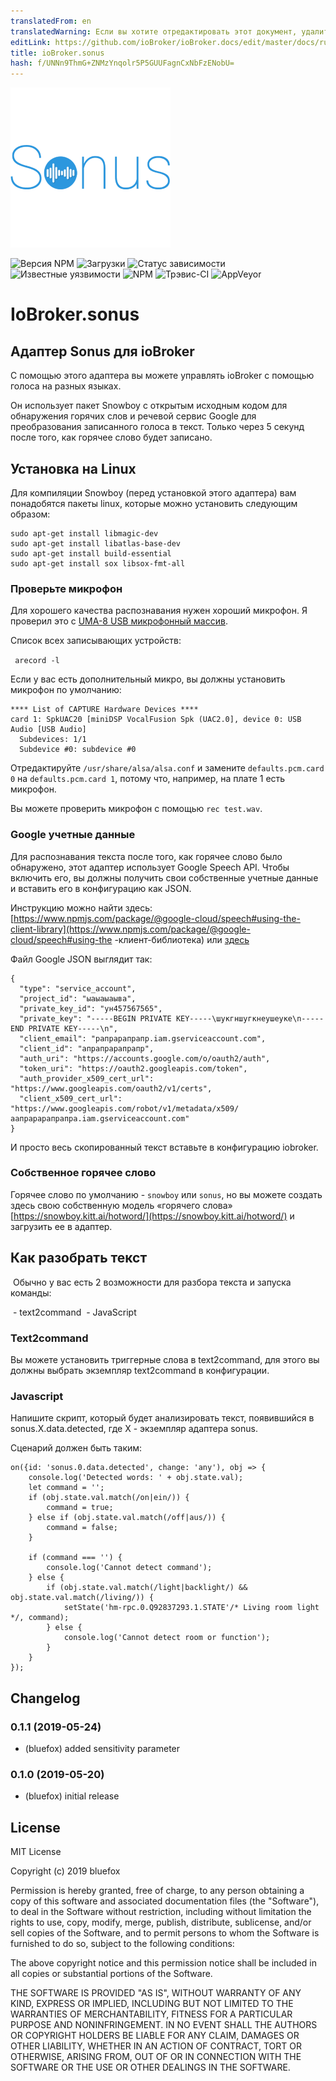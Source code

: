 ```yaml
---
translatedFrom: en
translatedWarning: Если вы хотите отредактировать этот документ, удалите поле «translationFrom», в противном случае этот документ будет снова автоматически переведен
editLink: https://github.com/ioBroker/ioBroker.docs/edit/master/docs/ru/adapterref/iobroker.sonus/README.md
title: ioBroker.sonus
hash: f/UNNn9ThmG+ZNMzYnqolr5P5GUUFagnCxNbFzENobU=
---
```

![логотип](../../../en/adapterref/iobroker.sonus/admin/sonus.png)

![Версия NPM](http://img.shields.io/npm/v/iobroker.sonus.svg)
![Загрузки](https://img.shields.io/npm/dm/iobroker.sonus.svg)
![Статус зависимости](https://img.shields.io/david/GermanBluefox/iobroker.sonus.svg)
![Известные уязвимости](https://snyk.io/test/github/GermanBluefox/ioBroker.sonus/badge.svg)
![NPM](https://nodei.co/npm/iobroker.sonus.png?downloads=true)
![Трэвис-CI](http://img.shields.io/travis/GermanBluefox/ioBroker.sonus/master.svg)
![AppVeyor](https://ci.appveyor.com/api/projects/status/github/GermanBluefox/ioBroker.sonus?branch=master&svg=true)

# IoBroker.sonus
## Адаптер Sonus для ioBroker
С помощью этого адаптера вы можете управлять ioBroker с помощью голоса на разных языках.

Он использует пакет Snowboy с открытым исходным кодом для обнаружения горячих слов и речевой сервис Google для преобразования записанного голоса в текст.
Только через 5 секунд после того, как горячее слово будет записано.

## Установка на Linux
Для компиляции Snowboy (перед установкой этого адаптера) вам понадобятся пакеты linux, которые можно установить следующим образом:

```
sudo apt-get install libmagic-dev
sudo apt-get install libatlas-base-dev
sudo apt-get install build-essential
sudo apt-get install sox libsox-fmt-all
```

### Проверьте микрофон
Для хорошего качества распознавания нужен хороший микрофон.
Я проверил это с [UMA-8 USB микрофонный массив](https://www.minidsp.com/products/usb-audio-interface/uma-8-microphone-array).

Список всех записывающих устройств:

``` arecord -l```

Если у вас есть дополнительный микро, вы должны установить микрофон по умолчанию:

```
**** List of CAPTURE Hardware Devices ****
card 1: SpkUAC20 [miniDSP VocalFusion Spk (UAC2.0], device 0: USB Audio [USB Audio]
  Subdevices: 1/1
  Subdevice #0: subdevice #0
```

Отредактируйте `/usr/share/alsa/alsa.conf` и замените `defaults.pcm.card 0` на `defaults.pcm.card 1`, потому что, например, на плате 1 есть микрофон.

Вы можете проверить микрофон с помощью `rec test.wav`.

### Google учетные данные
Для распознавания текста после того, как горячее слово было обнаружено, этот адаптер использует Google Speech API. Чтобы включить его, вы должны получить свои собственные учетные данные и вставить его в конфигурацию как JSON.

Инструкцию можно найти здесь: [https://www.npmjs.com/package/@google-cloud/speech#using-the-client-library](https://www.npmjs.com/package/@google-cloud/speech#using-the -клиент-библиотека) или [здесь](https://github.com/googleapis/nodejs-speech#using-the-client-library)

Файл Google JSON выглядит так:

```
{
  "type": "service_account",
  "project_id": "ыаыаыаыва",
  "private_key_id": "ун457567565",
  "private_key": "-----BEGIN PRIVATE KEY-----\шукгншугкнеушеуке\n-----END PRIVATE KEY-----\n",
  "client_email": "рапрарапрапр.iam.gserviceaccount.com",
  "client_id": "апрапрарапрапр",
  "auth_uri": "https://accounts.google.com/o/oauth2/auth",
  "token_uri": "https://oauth2.googleapis.com/token",
  "auth_provider_x509_cert_url": "https://www.googleapis.com/oauth2/v1/certs",
  "client_x509_cert_url": "https://www.googleapis.com/robot/v1/metadata/x509/аапрарарапрапра.iam.gserviceaccount.com"
}
```

И просто весь скопированный текст вставьте в конфигурацию iobroker.

### Собственное горячее слово
Горячее слово по умолчанию - `snowboy` или `sonus`, но вы можете создать здесь свою собственную модель «горячего слова» [https://snowboy.kitt.ai/hotword/](https://snowboy.kitt.ai/hotword/) и загрузить ее в адаптер.

## Как разобрать текст
 Обычно у вас есть 2 возможности для разбора текста и запуска команды:

 - text2command
 - JavaScript

### Text2command
Вы можете установить триггерные слова в text2command, для этого вы должны выбрать экземпляр text2command в конфигурации.

### Javascript
Напишите скрипт, который будет анализировать текст, появившийся в sonus.X.data.detected, где X - экземпляр адаптера sonus.

Сценарий должен быть таким:

```
on({id: 'sonus.0.data.detected', change: 'any'), obj => {
    console.log('Detected words: ' + obj.state.val);
    let command = '';
    if (obj.state.val.match(/on|ein/)) {
        command = true;
    } else if (obj.state.val.match(/off|aus/)) {
        command = false;
    }

    if (command === '') {
        console.log('Cannot detect command');
    } else {
        if (obj.state.val.match(/light|backlight/) && obj.state.val.match(/living/)) {
            setState('hm-rpc.0.Q92837293.1.STATE'/* Living room light */, command);
        } else {
            console.log('Cannot detect room or function');
        }
    }
});
```

## Changelog


### 0.1.1 (2019-05-24)
* (bluefox) added sensitivity parameter

### 0.1.0 (2019-05-20)
* (bluefox) initial release

## License
MIT License

Copyright (c) 2019 bluefox

Permission is hereby granted, free of charge, to any person obtaining a copy
of this software and associated documentation files (the "Software"), to deal
in the Software without restriction, including without limitation the rights
to use, copy, modify, merge, publish, distribute, sublicense, and/or sell
copies of the Software, and to permit persons to whom the Software is
furnished to do so, subject to the following conditions:

The above copyright notice and this permission notice shall be included in all
copies or substantial portions of the Software.

THE SOFTWARE IS PROVIDED "AS IS", WITHOUT WARRANTY OF ANY KIND, EXPRESS OR
IMPLIED, INCLUDING BUT NOT LIMITED TO THE WARRANTIES OF MERCHANTABILITY,
FITNESS FOR A PARTICULAR PURPOSE AND NONINFRINGEMENT. IN NO EVENT SHALL THE
AUTHORS OR COPYRIGHT HOLDERS BE LIABLE FOR ANY CLAIM, DAMAGES OR OTHER
LIABILITY, WHETHER IN AN ACTION OF CONTRACT, TORT OR OTHERWISE, ARISING FROM,
OUT OF OR IN CONNECTION WITH THE SOFTWARE OR THE USE OR OTHER DEALINGS IN THE
SOFTWARE.